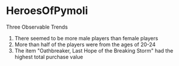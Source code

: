 # HeroesOfPymoli

Three Observable Trends
1) There seemed to be more male players than female players
2) More than half of the players were from the ages of 20-24
3) The item "Oathbreaker, Last Hope of the Breaking Storm" had the highest total purchase value